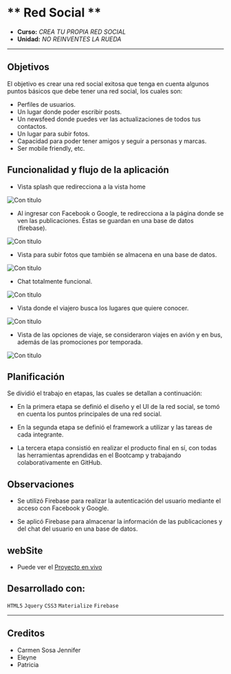 ﻿# ** Red Social **
* **Curso:** _CREA TU PROPIA RED SOCIAL_
* **Unidad:** _NO REINVENTES LA RUEDA_

***
## Objetivos

El objetivo es crear una red social exitosa que tenga en cuenta algunos puntos básicos que debe tener una red social, los cuales son:

+ Perfiles de usuarios.
+ Un lugar donde poder escribir posts.
+ Un newsfeed donde puedes ver las actualizaciones de todos tus contactos.
+ Un lugar para subir fotos.
+ Capacidad para poder tener amigos y seguir a personas y marcas.
+ Ser mobile friendly, etc.

## Funcionalidad y flujo de la aplicación

+ Vista splash que redirecciona a la vista home

![Con titulo](assets/images/1.png)

+ Al ingresar con Facebook o Google, te redirecciona a la página donde se ven las publicaciones. Éstas se guardan en una base de datos (firebase).

![Con titulo](assets/images/2.png)

+ Vista para subir fotos que también se almacena en una base de datos.

![Con titulo](assets/images/3.png)

+ Chat totalmente funcional.

![Con titulo](assets/images/4.png)

+ Vista donde el viajero busca los lugares que quiere conocer.

![Con titulo](assets/images/6.png)

+ Vista de las opciones de viaje, se consideraron viajes en avión y en bus, además de las promociones por temporada.

![Con titulo](assets/images/5.png)

## Planificación

Se dividió el trabajo en etapas, las cuales se detallan a continuación:

+ En la primera etapa se definió el diseño y el UI de la red social, se tomó en cuenta los puntos principales de una red social.

+ En la segunda etapa se definió el framework a utilizar y las tareas de cada integrante.

+ La tercera etapa consistió en realizar el producto final en sí, con todas las herramientas aprendidas en el Bootcamp y trabajando colaborativamente en GitHub. 

## Observaciones

+ Se utilizó Firebase para realizar la autenticación del usuario mediante el acceso con Facebook y Google.

+ Se aplicó Firebase para almacenar la información de las publicaciones y del chat del usuario en una base de datos.

## webSite
* Puede ver el [Proyecto en vivo](https://jennifercarmen.github.io/RED-SOCIAL/)

## Desarrollado con:

`HTML5` `Jquery` `CSS3` `Materialize` `Firebase`

***

## Creditos
* Carmen Sosa Jennifer
* Eleyne
* Patricia
